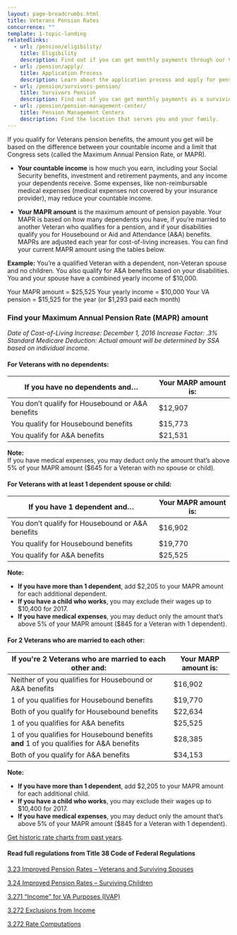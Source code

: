 ```yaml
---
layout: page-breadcrumbs.html
title: Veterans Pension Rates
concurrence: "" 
template: 1-topic-landing
relatedlinks: 
  - url: /pension/eligibility/
    title: Eligibility
    description: Find out if you can get monthly payments through our Veterans Pension program.
  - url: /pension/apply/
    title: Application Process
    description: Learn about the application process and apply for pension benefits.
  - url: /pension/survivors-pension/
    title: Survivors Pension
    description: Find out if you can get monthly payments as a surviving spouse who’s not remarried, or as an unmarried child. 
  - url: /pension/pension-management-center/
    title: Pension Management Centers
    description: Find the location that serves you and your family. 
---
```


<div class="va-introtext">

If you qualify for Veterans pension benefits, the amount you get will be based on the difference between your countable income and a limit that Congress sets (called the Maximum Annual Pension Rate, or MAPR). 

</div>

- **Your countable income** is how much you earn, including your Social Security benefits, investment and retirement payments, and any income your dependents receive. Some expenses, like non-reimbursable medical expenses (medical expenses not covered by your insurance provider), may reduce your countable income.

- **Your MAPR amount** is the maximum amount of pension payable. Your MAPR is based on how many dependents you have, if you’re married to another Veteran who qualifies for a pension, and if your disabilities qualify you for Housebound or Aid and Attendance (A&A) benefits. MAPRs are adjusted each year for cost-of-living increases. You can find your current MAPR amount using the tables below.

**Example:**
You’re a qualified Veteran with a dependent, non-Veteran spouse and no children. You also qualify for A&A benefits based on your disabilities. You and your spouse have a combined yearly income of $10,000.

Your MAPR amount = $25,525
Your yearly income = $10,000
Your VA pension = $15,525 for the year (or $1,293 paid each month)

### Find your Maximum Annual Pension Rate (MAPR) amount

*Date of Cost-of-Living Increase: December 1, 2016*
*Increase Factor: .3%*
*Standard Medicare Deduction: Actual amount will be determined by SSA based on individual income.*

#### For Veterans with no dependents:

| **If you have no dependents and…** | **Your MARP amount is:** | 
| --- | --- | 
| You don’t qualify for Housebound or A&A benefits | $12,907 |
| You qualify for Housebound benefits | $15,773 | 
| You qualify for A&A benefits | $21,531 | 

**Note:** <br>
If you have medical expenses, you may deduct only the amount that’s above 5% of your MAPR amount ($645 for a Veteran with no spouse or child).

#### For Veterans with at least 1 dependent spouse or child:

| **If you have 1 dependent and…** | **Your MAPR amount is:** |
| --- | --- | 
| You don’t qualify for Housebound or A&A benefits | $16,902 | 
| You qualify for Housebound benefits | $19,770 | 
| You qualify for A&A benefits | $25,525 | 

**Note:** 
- **If you have more than 1 dependent**, add $2,205 to your MAPR amount for each additional dependent. 
- **If you have a child who works**, you may exclude their wages up to $10,400 for 2017.
- **If you have medical expenses**, you may deduct only the amount that’s above 5% of your MAPR amount ($845 for a Veteran with 1 dependent).

#### For 2 Veterans who are married to each other:

| **If you're 2 Veterans who are married to each other and:** | **Your MARP amount is:** |
| --- | --- | 
| Neither of you qualifies for Housebound or A&A benefits | $16,902 | 
| 1 of you qualifies for Housebound benefits | $19,770 | 
| Both of you qualify for Housebound benefits | $22,634 | 
| 1 of you qualifies for A&A benefits | $25,525 | 
| 1 of you qualifies for Housebound benefits **and** 1 of you qualifies for A&A benefits | $28,385 | 
| Both of you qualify for A&A benefits | $34,153 | 

**Note:**
- **If you have more than 1 dependent**, add $2,205 to your MAPR amount for each additional child. 
- **If you have a child who works**, you may exclude their wages up to $10,400 for 2017.
- **If you have medical expenses**, you may deduct only the amount that’s above 5% of your MAPR amount ($845 for a Veteran with 1 dependent).

[Get historic rate charts from past years](http://www.benefits.va.gov/pension/current_rates_veteran_pen.asp).

#### Read full regulations from Title 38 Code of Federal Regulations

[3.23 Improved Pension Rates – Veterans and Surviving Spouses](https://www.ecfr.gov/cgi-bin/text-idx?SID=ad275643432556b9dda942343fb89296&mc=true&node=pt38.1.3&rgn=div58#se38.1.3_123)

[3.24 Improved Pension Rates – Surviving Children](https://www.ecfr.gov/cgi-bin/text-idx?SID=ad275643432556b9dda942343fb89296&mc=true&node=pt38.1.3&rgn=div58#se38.1.3_123)

[3.271 “Income” for VA Purposes (IVAP)](https://www.ecfr.gov/cgi-bin/text-idx?SID=ad275643432556b9dda942343fb89296&mc=true&node=pt38.1.3&rgn=div58#se38.1.3_123)

[3.272 Exclusions from Income](https://www.ecfr.gov/cgi-bin/text-idx?SID=ad275643432556b9dda942343fb89296&mc=true&node=pt38.1.3&rgn=div58#se38.1.3_123)

[3.272 Rate Computations](https://www.ecfr.gov/cgi-bin/text-idx?SID=ad275643432556b9dda942343fb89296&mc=true&node=pt38.1.3&rgn=div58#se38.1.3_123) 


